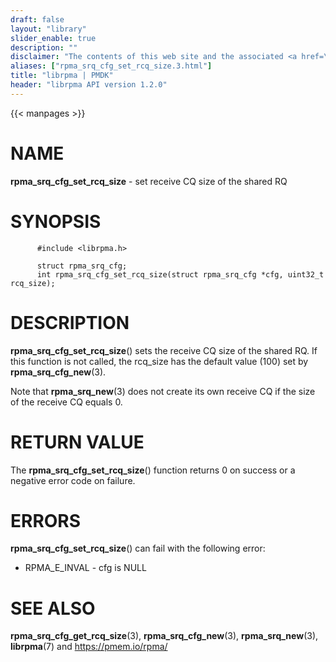 ```yaml
---
draft: false
layout: "library"
slider_enable: true
description: ""
disclaimer: "The contents of this web site and the associated <a href=\"https://github.com/pmem\">GitHub repositories</a> are BSD-licensed open source."
aliases: ["rpma_srq_cfg_set_rcq_size.3.html"]
title: "librpma | PMDK"
header: "librpma API version 1.2.0"
---
```

{{< manpages >}}

[comment]: <> (SPDX-License-Identifier: BSD-3-Clause)
[comment]: <> (Copyright 2020-2023, Intel Corporation)

# NAME

**rpma_srq_cfg_set_rcq_size** - set receive CQ size of the shared RQ

# SYNOPSIS

          #include <librpma.h>

          struct rpma_srq_cfg;
          int rpma_srq_cfg_set_rcq_size(struct rpma_srq_cfg *cfg, uint32_t rcq_size);

# DESCRIPTION

**rpma_srq_cfg_set_rcq_size**() sets the receive CQ size of the shared
RQ. If this function is not called, the rcq_size has the default value
(100) set by **rpma_srq_cfg_new**(3).

Note that **rpma_srq_new**(3) does not create its own receive CQ if the
size of the receive CQ equals 0.

# RETURN VALUE

The **rpma_srq_cfg_set_rcq_size**() function returns 0 on success or a
negative error code on failure.

# ERRORS

**rpma_srq_cfg_set_rcq_size**() can fail with the following error:

-   RPMA_E\_INVAL - cfg is NULL

# SEE ALSO

**rpma_srq_cfg_get_rcq_size**(3), **rpma_srq_cfg_new**(3),
**rpma_srq_new**(3), **librpma**(7) and https://pmem.io/rpma/
